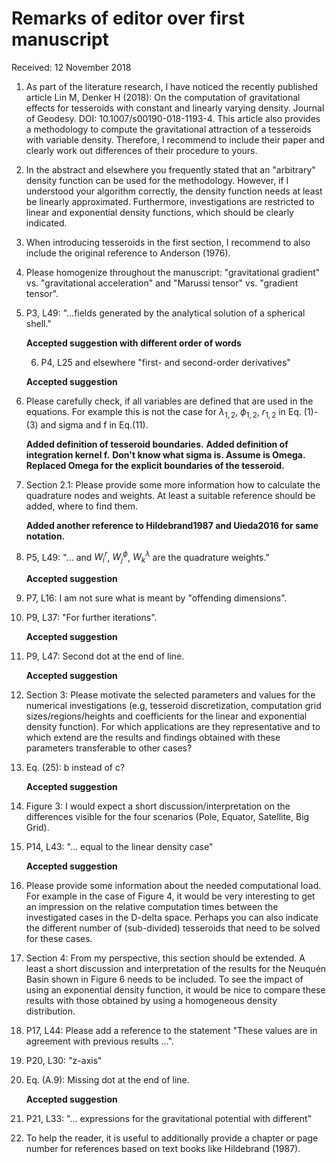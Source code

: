 # Remarks of editor over first manuscript

Received: 12 November 2018


1. As part of the literature research, I have noticed the recently published article Lin
M, Denker H (2018): On the computation of gravitational effects for tesseroids with
constant and linearly varying density. Journal of Geodesy. DOI:
10.1007/s00190-018-1193-4.  This article also provides a methodology to compute the
gravitational attraction of a tesseroids with variable density. Therefore, I recommend
to include their paper and clearly work out differences of their procedure to yours.

2. In the abstract and elsewhere you frequently stated that an "arbitrary" density
function can be used for the methodology. However, if I understood your algorithm
correctly, the density function needs at least be linearly approximated. Furthermore,
investigations are restricted to linear and exponential density functions, which should
be clearly indicated.

3. When introducing tesseroids in the first section, I recommend to also
include the original reference to Anderson (1976).

4. Please homogenize throughout the manuscript: "gravitational gradient" vs.
"gravitational acceleration" and "Marussi tensor" vs. "gradient tensor".

5. P3, L49: "...fields generated by the analytical solution of a spherical shell."

    **Accepted suggestion with different order of words**

    6. P4, L25 and elsewhere "first- and second-order derivatives"

    **Accepted suggestion**

7. Please carefully check, if all variables are defined that are used in the equations.
For example this is not the case for $\lambda_{1,2}$, $\phi_{1,2}$, $r_{1,2}$ in
Eq. (1)-(3) and sigma and f in Eq.(11).

    **Added definition of tesseroid boundaries.**
    **Added definition of integration kernel f.**
    **Don't know what sigma is. Assume is Omega.**
    **Replaced Omega for the explicit boundaries of the tesseroid.**

8. Section 2.1: Please provide some more information how to calculate the quadrature
nodes and weights. At least a suitable reference should be added, where to find them.

    **Added another reference to Hildebrand1987 and Uieda2016 for same notation.**

9. P5, L49: "... and $W^r_i$, $W^\phi_j$, $W^\lambda_k$ are the quadrature weights."

    **Accepted suggestion**

10. P7, L16: I am not sure what is meant by "offending dimensions".

11. P9, L37: "For further iterations".

    **Accepted suggestion**

12. P9, L47: Second dot at the end of line.

    **Accepted suggestion**

13. Section 3: Please motivate the selected parameters and values for the numerical
investigations (e.g, tesseroid discretization, computation grid sizes/regions/heights
and coefficients for the linear and exponential density function). For which
applications are they representative and to which extend are the results and findings
obtained with these parameters transferable to other cases?

14. Eq. (25): b instead of c?

    **Accepted suggestion**

15. Figure 3: I would expect a short discussion/interpretation on the differences
visible for the four scenarios (Pole, Equator, Satellite, Big Grid).

16. P14, L43: "... equal to the linear density case"

    **Accepted suggestion**

17. Please provide some information about the needed computational load. For example in
the case of Figure 4, it would be very interesting to get an impression on the relative
computation times between the investigated cases in the D-delta space. Perhaps you can
also indicate the different number of (sub-divided) tesseroids that need to be solved
for these cases.

18. Section 4: From my perspective, this section should be extended. A least a short
discussion and interpretation of the results for the Neuquén Basin shown in Figure
6 needs to be included. To see the impact of using an exponential density function, it
would be nice to compare these results with those obtained by using a homogeneous
density distribution.

19. P17, L44: Please add a reference to the statement "These values are in agreement
with previous results ...".

20. P20, L30: "z-axis"

21. Eq. (A.9): Missing dot at the end of line.

    **Accepted suggestion**

22. P21, L33: "... expressions for the gravitational potential with different"

23. To help the reader, it is useful to additionally provide a chapter or page number
for references based on text books like Hildebrand (1987).
